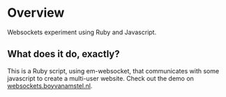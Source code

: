 # Overview

Websockets experiment using Ruby and Javascript.

## What does it do, exactly?

This is a Ruby script, using em-websocket, that communicates with some javascript to create a multi-user website. Check out the demo on [websockets.boyvanamstel.nl](http://websockets.boyvanamstel.nl).

